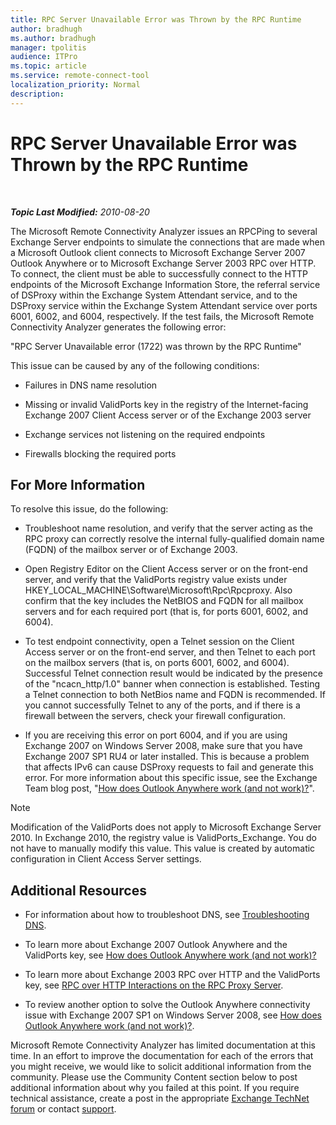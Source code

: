 ```yaml
---
title: RPC Server Unavailable Error was Thrown by the RPC Runtime
author: bradhugh
ms.author: bradhugh
manager: tpolitis
audience: ITPro 
ms.topic: article 
ms.service: remote-connect-tool
localization_priority: Normal
description: 
---
```

# RPC Server Unavailable Error was Thrown by the RPC Runtime

<div data-xmlns="https://www.w3.org/1999/xhtml">

<div class="topic" data-xmlns="https://www.w3.org/1999/xhtml" data-msxsl="urn:schemas-microsoft-com:xslt" data-cs="https://msdn.microsoft.com/">

<div data-asp="https://msdn2.microsoft.com/asp">

</div>

<div id="mainSection">

<div id="mainBody">

<span> </span>

_**Topic Last Modified:** 2010-08-20_

The Microsoft Remote Connectivity Analyzer issues an RPCPing to several Exchange Server endpoints to simulate the connections that are made when a Microsoft Outlook client connects to Microsoft Exchange Server 2007 Outlook Anywhere or to Microsoft Exchange Server 2003 RPC over HTTP. To connect, the client must be able to successfully connect to the HTTP endpoints of the Microsoft Exchange Information Store, the referral service of DSProxy within the Exchange System Attendant service, and to the DSProxy service within the Exchange System Attendant service over ports 6001, 6002, and 6004, respectively. If the test fails, the Microsoft Remote Connectivity Analyzer generates the following error:

"RPC Server Unavailable error (1722) was thrown by the RPC Runtime"

This issue can be caused by any of the following conditions:

- Failures in DNS name resolution

- Missing or invalid ValidPorts key in the registry of the Internet-facing Exchange 2007 Client Access server or of the Exchange 2003 server

- Exchange services not listening on the required endpoints

- Firewalls blocking the required ports

<div>

## For More Information

To resolve this issue, do the following:

- Troubleshoot name resolution, and verify that the server acting as the RPC proxy can correctly resolve the internal fully-qualified domain name (FQDN) of the mailbox server or of Exchange 2003.

- Open Registry Editor on the Client Access server or on the front-end server, and verify that the ValidPorts registry value exists under HKEY\_LOCAL\_MACHINE\\Software\\Microsoft\\Rpc\\Rpcproxy. Also confirm that the key includes the NetBIOS and FQDN for all mailbox servers and for each required port (that is, for ports 6001, 6002, and 6004).

- To test endpoint connectivity, open a Telnet session on the Client Access server or on the front-end server, and then Telnet to each port on the mailbox servers (that is, on ports 6001, 6002, and 6004). Successful Telnet connection result would be indicated by the presence of the "ncacn_http/1.0" banner when connection is established. Testing a Telnet connection to both NetBios name and FQDN is recommended. If you cannot successfully Telnet to any of the ports, and if there is a firewall between the servers, check your firewall configuration.

- If you are receiving this error on port 6004, and if you are using Exchange 2007 on Windows Server 2008, make sure that you have Exchange 2007 SP1 RU4 or later installed. This is because a problem that affects IPv6 can cause DSProxy requests to fail and generate this error. For more information about this specific issue, see the Exchange Team blog post, "[How does Outlook Anywhere work (and not work)?](https://go.microsoft.com/fwlink/?linkid=2153340)".



> [!NOTE]
> Modification of the ValidPorts does not apply to Microsoft Exchange Server 2010. In Exchange 2010, the registry value is ValidPorts_Exchange. You do not have to manually modify this value. This value is created by automatic configuration in Client Access Server settings.


</div>

<div>

## Additional Resources

- For information about how to troubleshoot DNS, see [Troubleshooting DNS](https://go.microsoft.com/fwlink/?linkid=63003).

- To learn more about Exchange 2007 Outlook Anywhere and the ValidPorts key, see [How does Outlook Anywhere work (and not work)?](https://go.microsoft.com/fwlink/?linkid=2153340)

- To learn more about Exchange 2003 RPC over HTTP and the ValidPorts key, see [RPC over HTTP Interactions on the RPC Proxy Server](https://go.microsoft.com/fwlink/?linkid=161819).

- To review another option to solve the Outlook Anywhere connectivity issue with Exchange 2007 SP1 on Windows Server 2008, see [How does Outlook Anywhere work (and not work)?](https://go.microsoft.com/fwlink/?linkid=2153340).

Microsoft Remote Connectivity Analyzer has limited documentation at this time. In an effort to improve the documentation for each of the errors that you might receive, we would like to solicit additional information from the community. Please use the Community Content section below to post additional information about why you failed at this point. If you require technical assistance, create a post in the appropriate [Exchange TechNet forum](https://go.microsoft.com/fwlink/?linkid=73420) or contact [support](https://go.microsoft.com/fwlink/?linkid=8158).

</div>

</div>

<span> </span>

</div>

</div>

</div>

